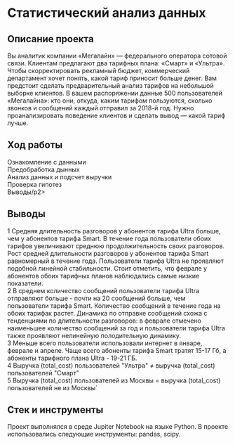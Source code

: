 <div id-"header" align-"center">
<h1>Статистический анализ данных</h1>

<div id-"header" align-"center">
<h2>Описание проекта</h2>
<p1> Вы аналитик компании «Мегалайн» — федерального оператора сотовой связи. Клиентам предлагают два тарифных плана: «Смарт» и «Ультра». Чтобы скорректировать рекламный бюджет, коммерческий департамент хочет понять, какой тариф приносит больше денег.
Вам предстоит сделать предварительный анализ тарифов на небольшой выборке клиентов. В вашем распоряжении данные 500 пользователей «Мегалайна»: кто они, откуда, каким тарифом пользуются, сколько звонков и сообщений каждый отправил за 2018-й год. Нужно проанализировать поведение клиентов и сделать вывод — какой тариф лучше.
</p1>

<div id-"header" align-"center">
<h2>Ход работы</h2>
<p2>Ознакомление с данными <br>
  Предобработка дынных<br>
  Анализ данных и подсчет выручки<br>
  Проверка гипотез<br>
  Выводы/p2>

<div id-"header" align-"center">
<h2>Выводы</h2>
<p3>1 Средняя длительность разговоров у абонентов тарифа Ultra больше, чем у абонентов тарифа Smart. В течение года пользователи обоих тарифов увеличивают среднюю продолжительность своих разговоров. Рост средней длительности разговоров у абонентов тарифа Smart равномерный в течение года. Пользователи тарифа Ultra не проявляют подобной линейной стабильности. Стоит отметить, что феврале у абонентов обоих тарифных планов наблюдались самые низкие показатели.<br>
  2 В среднем количество сообщений пользователи тарифа Ultra отправляют больше - почти на 20 сообщений больше, чем пользователи тарифа Smart. Количество сообщений в течение года на обоих тарифак растет. Динамика по отправке сообщений схожа с тенденциями по длительности разговоров: в феврале отмечено наименьшее количество сообщений за год и пользователи тарифа Ultra также проявляют нелинейную полодительную динамику.<br>
  3 Меньше всего пользователи использовали интернет в январе, феврале и апреле. Чаще всего абоненты тарифа Smart тратят 15-17 Гб, а абоненты тарифного плана Ultra - 19-21 ГБ.<br>
  4 Выручка (total_cost) пользователей "Ультра" ≠ выручка (total_cost) пользователей "Смарт"<br>
  5 Выручка (total_cost) пользователей из Москвы = выручка (total_cost) пользователей не из Москвы`
</p3>

<div id-"header" align-"center">
<h2>Стек и инструменты</h2>
<p4> Проект выполнялся в среде Jupiter Notebook на языке Python. В проекте использовались следующие инструменты: pandas, scipy.
</p4>  

</div>
